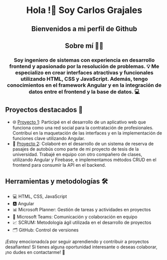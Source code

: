 <div id="header" align="center">
  <h1 align="center">Hola !👋 Soy Carlos Grajales</h1>
  <h2 align="center">Bienvenidos a mi perfil de Github</h2>
  <h2 align="center">Sobre mí 🙋‍♂️</h2>
  <h3 align="center">
    Soy ingeniero de sistemas con experiencia en desarrollo frontend y apasionado por la resolución de problemas.
    💡 Me especializo en crear interfaces atractivas y funcionales utilizando HTML, CSS y JavaScript. Además, tengo
    conocimientos en el framework Angular y en la integración de datos entre el frontend y la base de datos. 💻
  </h3>
</div>

## Proyectos destacados 🚀
- 🌐 [Proyecto 1](link_al_proyecto): Participé en el desarrollo de un aplicativo web que funciona como una red social para la contratación de profesionales. Contribuí en la maquetación de las interfaces y en la implementación de funciones clave utilizando Angular.
- 🚌 [Proyecto 2](link_al_proyecto): Colaboré en el desarrollo de un sistema de reserva de pasajes de autobús como parte de mi proyecto de tesis de la universidad. Trabajé en equipo con otro compañero de clases, utilizando Angular y Firebase, e implementamos métodos CRUD en el frontend para consumir la API en el backend.

## Herramientas y metodologías 🛠️
- 💻 HTML, CSS, JavaScript
- 🅰️ Angular
- 📊 Microsoft Planner: Gestión de tareas y actividades en proyectos
- 💬 Microsoft Teams: Comunicación y colaboración en equipo
- 📈 SCRUM: Metodología ágil utilizada en el desarrollo de proyectos
- 🗂️ GitHub: Control de versiones

¡Estoy emocionado/a por seguir aprendiendo y contribuir a proyectos desafiantes! Si tienes alguna oportunidad interesante o deseas colaborar, ¡no dudes en contactarme! 📩
